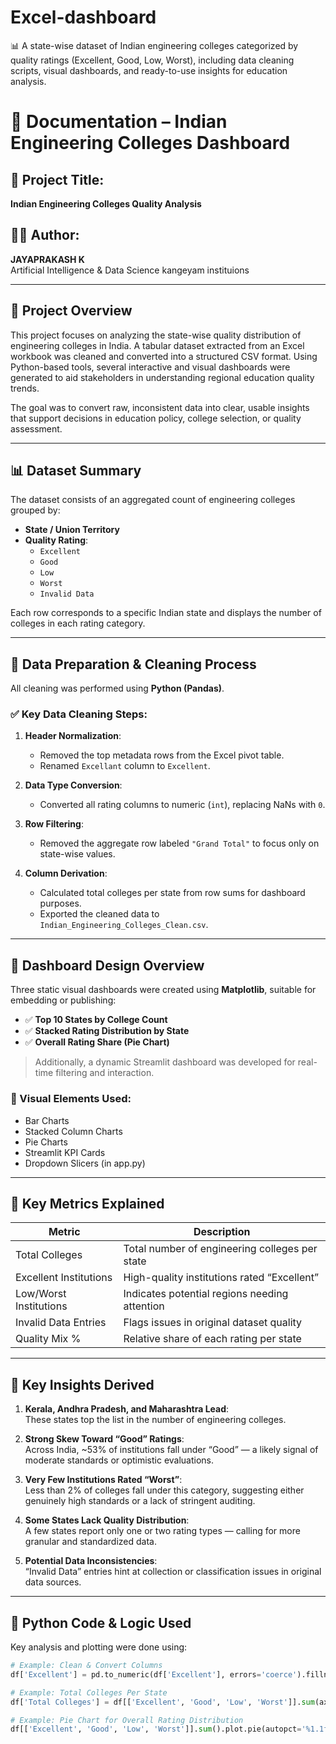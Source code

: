 # Excel-dashboard
📊 A state-wise dataset of Indian engineering colleges categorized by quality ratings (Excellent, Good, Low, Worst), including data cleaning scripts, visual dashboards, and ready-to-use insights for education analysis.

# 📘 Documentation – Indian Engineering Colleges Dashboard

## 📁 Project Title:
**Indian Engineering Colleges Quality Analysis**

## 👨‍💻 Author:
**JAYAPRAKASH K**  
Artificial Intelligence & Data Science 
kangeyam instituions

---

## 📝 Project Overview

This project focuses on analyzing the state-wise quality distribution of engineering colleges in India. A tabular dataset extracted from an Excel workbook was cleaned and converted into a structured CSV format. Using Python-based tools, several interactive and visual dashboards were generated to aid stakeholders in understanding regional education quality trends.

The goal was to convert raw, inconsistent data into clear, usable insights that support decisions in education policy, college selection, or quality assessment.

---

## 📊 Dataset Summary

The dataset consists of an aggregated count of engineering colleges grouped by:

- **State / Union Territory**
- **Quality Rating**:
  - `Excellent`
  - `Good`
  - `Low`
  - `Worst`
  - `Invalid Data`

Each row corresponds to a specific Indian state and displays the number of colleges in each rating category.

---

## 🧹 Data Preparation & Cleaning Process

All cleaning was performed using **Python (Pandas)**.

### ✅ Key Data Cleaning Steps:

1. **Header Normalization**:
   - Removed the top metadata rows from the Excel pivot table.
   - Renamed `Excellant` column to `Excellent`.

2. **Data Type Conversion**:
   - Converted all rating columns to numeric (`int`), replacing NaNs with `0`.

3. **Row Filtering**:
   - Removed the aggregate row labeled `"Grand Total"` to focus only on state-wise values.

4. **Column Derivation**:
   - Calculated total colleges per state from row sums for dashboard purposes.
   - Exported the cleaned data to `Indian_Engineering_Colleges_Clean.csv`.

---

## 📐 Dashboard Design Overview

Three static visual dashboards were created using **Matplotlib**, suitable for embedding or publishing:

- ✅ **Top 10 States by College Count**
- ✅ **Stacked Rating Distribution by State**
- ✅ **Overall Rating Share (Pie Chart)**

> Additionally, a dynamic Streamlit dashboard was developed for real-time filtering and interaction.

### 🔑 Visual Elements Used:
- Bar Charts
- Stacked Column Charts
- Pie Charts
- Streamlit KPI Cards
- Dropdown Slicers (in app.py)

---

## 📌 Key Metrics Explained

| Metric                  | Description                                      |
|-------------------------|--------------------------------------------------|
| Total Colleges          | Total number of engineering colleges per state   |
| Excellent Institutions  | High-quality institutions rated “Excellent”      |
| Low/Worst Institutions  | Indicates potential regions needing attention    |
| Invalid Data Entries    | Flags issues in original dataset quality         |
| Quality Mix %           | Relative share of each rating per state          |

---

## 🧠 Key Insights Derived

1. **Kerala, Andhra Pradesh, and Maharashtra Lead**:  
   These states top the list in the number of engineering colleges.

2. **Strong Skew Toward “Good” Ratings**:  
   Across India, ~53% of institutions fall under “Good” — a likely signal of moderate standards or optimistic evaluations.

3. **Very Few Institutions Rated “Worst”**:  
   Less than 2% of colleges fall under this category, suggesting either genuinely high standards or a lack of stringent auditing.

4. **Some States Lack Quality Distribution**:  
   A few states report only one or two rating types — calling for more granular and standardized data.

5. **Potential Data Inconsistencies**:  
   “Invalid Data” entries hint at collection or classification issues in original data sources.

---

## 🧮 Python Code & Logic Used

Key analysis and plotting were done using:

```python
# Example: Clean & Convert Columns
df['Excellent'] = pd.to_numeric(df['Excellent'], errors='coerce').fillna(0).astype(int)

# Example: Total Colleges Per State
df['Total Colleges'] = df[['Excellent', 'Good', 'Low', 'Worst']].sum(axis=1)

# Example: Pie Chart for Overall Rating Distribution
df[['Excellent', 'Good', 'Low', 'Worst']].sum().plot.pie(autopct='%1.1f%%')
